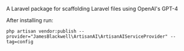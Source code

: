 A Laravel package for scaffolding Laravel files using OpenAI's GPT-4

After installing run:

```
php artisan vendor:publish --provider="JamesBlackwell\ArtisanAI\ArtisanAIServiceProvider" --tag=config
```

